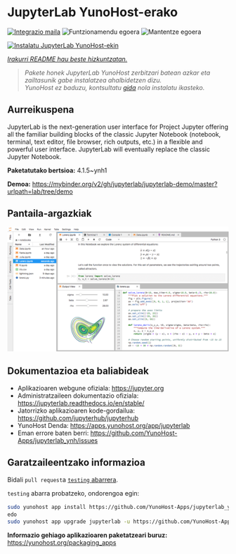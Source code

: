 <!--
Ohart ongi: README hau automatikoki sortu da <https://github.com/YunoHost/apps/tree/master/tools/readme_generator>ri esker
EZ editatu eskuz.
-->

# JupyterLab YunoHost-erako

[![Integrazio maila](https://dash.yunohost.org/integration/jupyterlab.svg)](https://dash.yunohost.org/appci/app/jupyterlab) ![Funtzionamendu egoera](https://ci-apps.yunohost.org/ci/badges/jupyterlab.status.svg) ![Mantentze egoera](https://ci-apps.yunohost.org/ci/badges/jupyterlab.maintain.svg)

[![Instalatu JupyterLab YunoHost-ekin](https://install-app.yunohost.org/install-with-yunohost.svg)](https://install-app.yunohost.org/?app=jupyterlab)

*[Irakurri README hau beste hizkuntzatan.](./ALL_README.md)*

> *Pakete honek JupyterLab YunoHost zerbitzari batean azkar eta zailtasunik gabe instalatzea ahalbidetzen dizu.*  
> *YunoHost ez baduzu, kontsultatu [gida](https://yunohost.org/install) nola instalatu ikasteko.*

## Aurreikuspena

JupyterLab is the next-generation user interface for Project Jupyter offering all the familiar building blocks of the classic Jupyter Notebook (notebook, terminal, text editor, file browser, rich outputs, etc.) in a flexible and powerful user interface. JupyterLab will eventually replace the classic Jupyter Notebook.


**Paketatutako bertsioa:** 4.1.5~ynh1

**Demoa:** <https://mybinder.org/v2/gh/jupyterlab/jupyterlab-demo/master?urlpath=lab/tree/demo>

## Pantaila-argazkiak

![JupyterLab(r)en pantaila-argazkia](./doc/screenshots/jupyterlab.png)

## Dokumentazioa eta baliabideak

- Aplikazioaren webgune ofiziala: <https://jupyter.org>
- Administratzaileen dokumentazio ofiziala: <https://jupyterlab.readthedocs.io/en/stable/>
- Jatorrizko aplikazioaren kode-gordailua: <https://github.com/jupyterhub/jupyterhub>
- YunoHost Denda: <https://apps.yunohost.org/app/jupyterlab>
- Eman errore baten berri: <https://github.com/YunoHost-Apps/jupyterlab_ynh/issues>

## Garatzaileentzako informazioa

Bidali `pull request`a [`testing` abarrera](https://github.com/YunoHost-Apps/jupyterlab_ynh/tree/testing).

`testing` abarra probatzeko, ondorengoa egin:

```bash
sudo yunohost app install https://github.com/YunoHost-Apps/jupyterlab_ynh/tree/testing --debug
edo
sudo yunohost app upgrade jupyterlab -u https://github.com/YunoHost-Apps/jupyterlab_ynh/tree/testing --debug
```

**Informazio gehiago aplikazioaren paketatzeari buruz:** <https://yunohost.org/packaging_apps>

